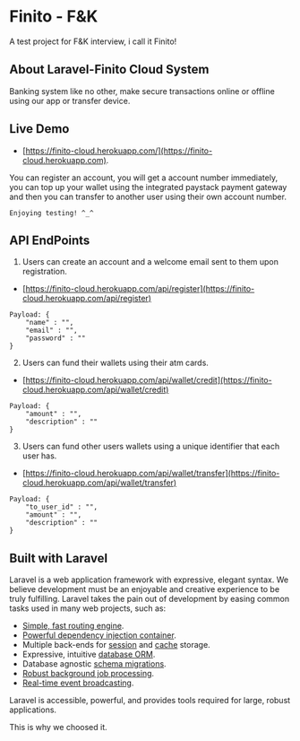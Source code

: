 
# Finito - F&K

A test project for F&K interview, i call it Finito!

## About Laravel-Finito Cloud System

Banking system like no other, make secure transactions online or offline using our app or transfer device.

## Live Demo

- [https://finito-cloud.herokuapp.com/](https://finito-cloud.herokuapp.com).

You can register an account, you will get a account number immediately, you can top up your wallet
using the integrated paystack payment gateway and then you can transfer to another user using their
own account number.
    
    Enjoying testing! ^_^ 

## API EndPoints

1. Users can create an account and a welcome email sent to them upon registration.
- [https://finito-cloud.herokuapp.com/api/register](https://finito-cloud.herokuapp.com/api/register)


```
Payload: {
    "name" : "",
    "email" : "",
    "password" : ""
}
```


2. Users can fund their wallets using their atm cards.
- [https://finito-cloud.herokuapp.com/api/wallet/credit](https://finito-cloud.herokuapp.com/api/wallet/credit)


```
Payload: {
    "amount" : "",
    "description" : ""
}
```

3. Users can fund other users wallets using a unique identifier that each user has.
- [https://finito-cloud.herokuapp.com/api/wallet/transfer](https://finito-cloud.herokuapp.com/api/wallet/transfer)


```
Payload: {
    "to_user_id" : "",
    "amount" : "",
    "description" : ""
}
```


## Built with Laravel
Laravel is a web application framework with expressive, elegant syntax. We believe development must be an enjoyable and creative experience to be truly fulfilling. Laravel takes the pain out of development by easing common tasks used in many web projects, such as:

- [Simple, fast routing engine](https://laravel.com/docs/routing).
- [Powerful dependency injection container](https://laravel.com/docs/container).
- Multiple back-ends for [session](https://laravel.com/docs/session) and [cache](https://laravel.com/docs/cache) storage.
- Expressive, intuitive [database ORM](https://laravel.com/docs/eloquent).
- Database agnostic [schema migrations](https://laravel.com/docs/migrations).
- [Robust background job processing](https://laravel.com/docs/queues).
- [Real-time event broadcasting](https://laravel.com/docs/broadcasting).

Laravel is accessible, powerful, and provides tools required for large, robust applications.

This is why we choosed it.
